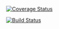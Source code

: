 [![Coverage Status](https://coveralls.io/repos/github/minimoha/test/badge.svg?branch=master)](https://coveralls.io/github/minimoha/test?branch=master)

[![Build Status](https://travis-ci.org/minimoha/test.svg?branch=master)](https://travis-ci.org/minimoha/test)